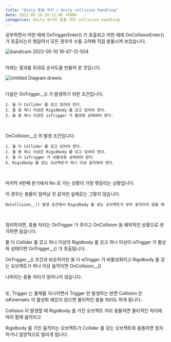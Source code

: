 ```yaml
---
title: "Unity 충돌 처리 / Unity collision handling"
date: 2022-05-10 20:12:06 +0900
categories: Unity 유니티 충돌 처리 collision handling
---
```

공부하면서 어떤 때에 OnTriggerEnter() 가 호출되고 어떤 때에 OnCollisionEnter() 가 호출되는지 헷갈려서 모든 경우의 수를 고려해 직접 충돌시켜 보았습니다.

![bandicam 2022-05-10 19-47-12-504](https://user-images.githubusercontent.com/79886133/167611899-a16da938-4199-4b6b-bacc-6f2f456edeb4.png)
<br><br>

아래는 결과를 토대로 순서도를 만들어 본 것입니다.

![Untitled Diagram drawio](https://user-images.githubusercontent.com/79886133/167633955-1c7f1514-1a13-4f74-8b0a-bf1a998a0aaa.png)
<br><br>

다음은 OnTrigger__() 가 발생하기 위한 조건입니다.
```
1. 둘 다 Collider 를 갖고 있어야 한다.
2. 둘 중 하나 이상은 Rigidbody 를 갖고 있어야 한다.
3. 둘 중 하나 이상은 isTrigger 가 활성화 상태여야 한다.
```
<br>

OnCollision__() 의 발생 조건입니다.
```
1. 둘 다 Collider 를 갖고 있어야 한다.
2. 둘 중 하나 이상은 Rigidbody 를 갖고 있어야 한다.
3. 둘 다 isTrigger 가 비활성화 상태여야 한다.
4. Rigidbody 를 갖는 오브젝트가 하나 이상 움직여야 한다.
```
<br>

마지막 4번째 분기에서 No 로 가는 상황이 가장 헷갈리는 상황입니다.

이 경우는 충돌이 일어날 것 같지만 실제로는 그렇지 않습니다.
```
OnCollision__() 발생 조건에서 Rigidbody 를 갖는 오브젝트가 모두 움직이지 않을 때
```
<br>

정리하자면, 충돌 처리는 OnTrigger 가 주이고 OnCollision 을 예외적인 상황으로 생각하면 쉽습니다.

둘 다 Collider 를 갖고 하나 이상이 Rigidbody 를 갖고 하나 이상이 isTrigger 가 활성화 상태이면 OnTrigger__() 가 호출됩니다.

OnTrigger__() 조건과 비슷하지만 둘 다 isTrigger 가 비활성화이고 Rigidbody 를 갖는 오브젝트가 하나 이상 움직이면 OnCollision__()

나머지는 충돌 처리가 일어나지 않습니다.
<br><br>

또, Trigger 는 물체를 지나치면서 Trigger 만 발생하는 반면 Collision 은 isKinematic 이 활성화 돼있지 않으면 물리적인 충돌 처리도 하게 됩니다.

Collision 이 발생할 때 Rigidbody 를 가진 오브젝트 끼리 충돌하면 물리적인 처리에 따라 함께 움직이고

Rigidbody 를 가진 움직이는 오브젝트가 Collider 를 갖는 오브젝트와 충돌하면 정지하거나 일방적으로 밀리게 됩니다.
